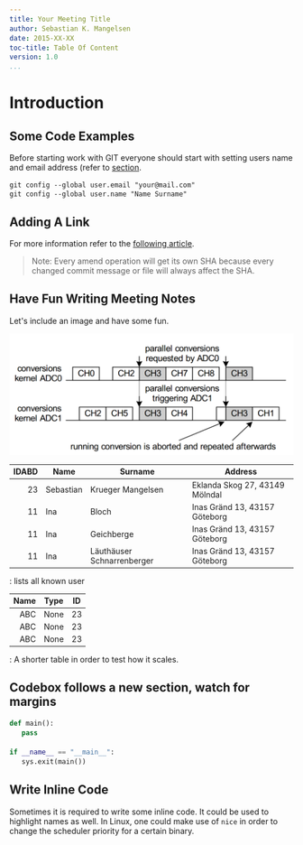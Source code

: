 ```yaml
---
title: Your Meeting Title
author: Sebastian K. Mangelsen
date: 2015-XX-XX
toc-title: Table Of Content
version: 1.0
...
```



# Introduction

## Some Code Examples
Before starting work with GIT everyone should start with setting users name and email address
(refer to [section](#some-code-examples).

~~~~{.bash}
git config --global user.email "your@mail.com"
git config --global user.name "Name Surname"
~~~~
## Adding A Link
For more information refer to the [following article](https://git-scm.com/book/be/v2/Git-Basics-Undoing-Things).

> Note: Every amend operation will get its own SHA because every changed commit message or
file will always affect the SHA.

## Have Fun Writing Meeting Notes

Let's include an image and have some fun.

![My first image enhancing the notes.](img/2015-11-18_094552.png "AltText")


| IDABD  | Name | Surname | Address |
|----:|------|----- |----- |
|23 | Sebastian | Krueger Mangelsen | Eklanda Skog 27, 43149 Mölndal
|11 | Ina| Bloch | Inas Gränd 13, 43157 Göteborg
|11 | Ina| Geichberge | Inas Gränd 13, 43157 Göteborg
|11 | Ina| Läuthäuser Schnarrenberger | Inas Gränd 13, 43157 Göteborg

: lists all known user

| Name | Type | ID |
|--:|--|--|
| ABC | None | 23
| ABC | None | 23
| ABC | None | 23

: A shorter table in order to test how it scales.


## Codebox follows a new section, watch for margins

```python
def main():
   pass

if __name__ == "__main__":
   sys.exit(main())
```

## Write Inline Code
Sometimes it is required to write some inline code. It could be used to highlight
names as well. In Linux, one could make use of `nice` in order to change the 
scheduler priority for a certain binary.

   
